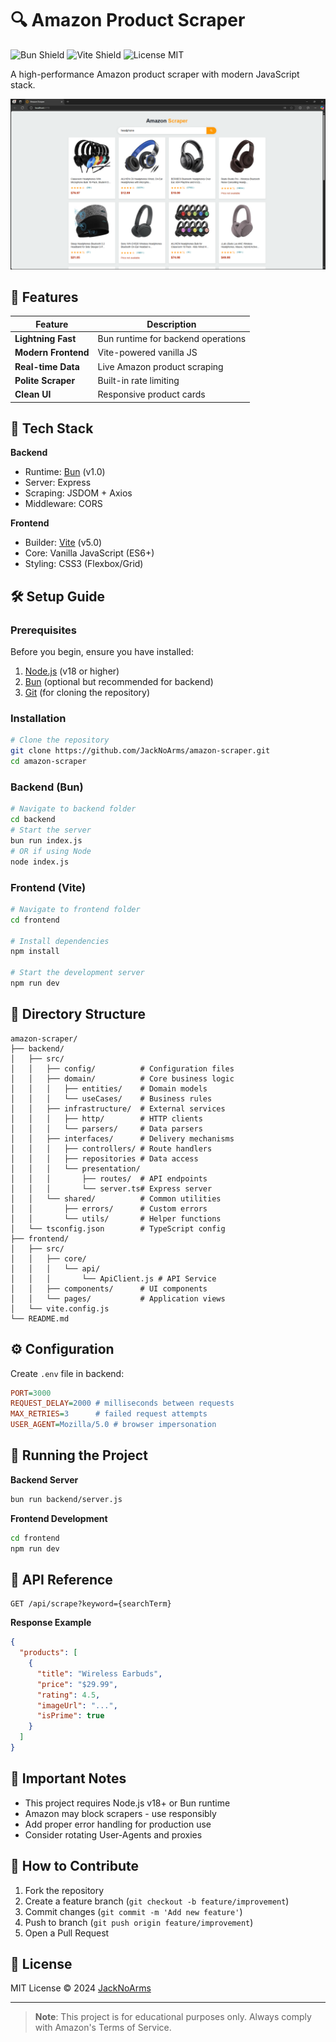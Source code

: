 # 🔍 Amazon Product Scraper

![Bun Shield](https://img.shields.io/badge/Bun-1.0-FFCB47?logo=bun&style=flat)
![Vite Shield](https://img.shields.io/badge/Vite-5.0-646CFF?logo=vite&style=flat)
![License MIT](https://img.shields.io/badge/license-MIT-green)

A high-performance Amazon product scraper with modern JavaScript stack.

![Application Preview](docs/screenshot.png)

## 🌟 Features

| Feature | Description |
|---------|-------------|
| **Lightning Fast** | Bun runtime for backend operations |
| **Modern Frontend** | Vite-powered vanilla JS |
| **Real-time Data** | Live Amazon product scraping |
| **Polite Scraper** | Built-in rate limiting |
| **Clean UI** | Responsive product cards |

## 🧩 Tech Stack

**Backend**
- Runtime: [Bun](https://bun.sh/) (v1.0)
- Server: Express
- Scraping: JSDOM + Axios
- Middleware: CORS

**Frontend**
- Builder: [Vite](https://vitejs.dev/) (v5.0)
- Core: Vanilla JavaScript (ES6+)
- Styling: CSS3 (Flexbox/Grid)

## 🛠 Setup Guide

### Prerequisites

Before you begin, ensure you have installed:

1. [Node.js](https://nodejs.org/) (v18 or higher)
2. [Bun](https://bun.sh/) (optional but recommended for backend)
3. [Git](https://git-scm.com/) (for cloning the repository)

### Installation

```bash
# Clone the repository
git clone https://github.com/JackNoArms/amazon-scraper.git
cd amazon-scraper
```

### Backend (Bun)

```bash
# Navigate to backend folder
cd backend
# Start the server
bun run index.js
# OR if using Node
node index.js
```

### Frontend (Vite)

```bash
# Navigate to frontend folder
cd frontend

# Install dependencies
npm install

# Start the development server
npm run dev
```

## 📂 Directory Structure

```
amazon-scraper/
├── backend/
│   ├── src/
│   │   ├── config/          # Configuration files
│   │   ├── domain/          # Core business logic
│   │   │   ├── entities/    # Domain models
│   │   │   └── useCases/    # Business rules
│   │   ├── infrastructure/  # External services
│   │   │   ├── http/        # HTTP clients
│   │   │   └── parsers/     # Data parsers
│   │   ├── interfaces/      # Delivery mechanisms
│   │   │   ├── controllers/ # Route handlers
│   │   │   ├── repositories # Data access
│   │   │   └── presentation/
│   │   │       ├── routes/  # API endpoints
│   │   │       └── server.ts# Express server
│   │   └── shared/          # Common utilities
│   │       ├── errors/      # Custom errors
│   │       └── utils/       # Helper functions
│   └── tsconfig.json        # TypeScript config
├── frontend/
│   ├── src/
│   │   ├── core/
│   │   │   └── api/
│   │   │       └── ApiClient.js # API Service
│   │   ├── components/      # UI components
│   │   └── pages/           # Application views
│   └── vite.config.js
└── README.md
```

## ⚙️ Configuration

Create `.env` file in backend:

```ini
PORT=3000
REQUEST_DELAY=2000 # milliseconds between requests
MAX_RETRIES=3      # failed request attempts
USER_AGENT=Mozilla/5.0 # browser impersonation
```

## 🚦 Running the Project

**Backend Server**
```bash
bun run backend/server.js
```

**Frontend Development**
```bash
cd frontend
npm run dev
```

## 📡 API Reference

```http
GET /api/scrape?keyword={searchTerm}
```

**Response Example**
```json
{
  "products": [
    {
      "title": "Wireless Earbuds",
      "price": "$29.99",
      "rating": 4.5,
      "imageUrl": "...",
      "isPrime": true
    }
  ]
}
```

## 🚨 Important Notes

- This project requires Node.js v18+ or Bun runtime
- Amazon may block scrapers - use responsibly
- Add proper error handling for production use
- Consider rotating User-Agents and proxies

## 🤝 How to Contribute

1. Fork the repository
2. Create a feature branch (`git checkout -b feature/improvement`)
3. Commit changes (`git commit -m 'Add new feature'`)
4. Push to branch (`git push origin feature/improvement`)
5. Open a Pull Request

## 📜 License

MIT License © 2024 [JackNoArms](https://github.com/JackNoArms)

---

> **Note**: This project is for educational purposes only. Always comply with Amazon's Terms of Service.
